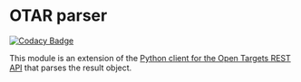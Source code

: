 # OTAR parser

[![Codacy Badge](https://api.codacy.com/project/badge/Grade/a28bfc4381a94a87b97be4194e85a6c9)](https://app.codacy.com/app/DSuveges/OTAR_response_parser?utm_source=github.com&utm_medium=referral&utm_content=DSuveges/OTAR_response_parser&utm_campaign=Badge_Grade_Settings)



This module is an extension of the [Python client for the Open Targets REST API](https://github.com/opentargets/opentargets-py) 
that parses the result object.  